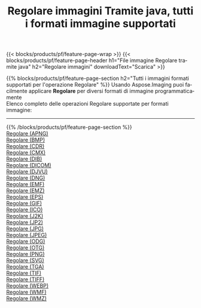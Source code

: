 ﻿---
title: Regolare immagini Tramite java, tutti i formati immagine supportati 
weight: 3920
url: /it/java/adjust 
lang: it
langdirlevel: 2
locales: zh-hans,ja,it,ru,de,es,fr,nl,id,lt,pl,pt,vi,tr,ko,zh-hant,ar,hi,th,sv,cs,uk,he
description: Usando Aspose.Imaging puoi facilmente Regolare immagini tramite java
---

{{< blocks/products/pf/feature-page-wrap >}}
{{< blocks/products/pf/feature-page-header h1="File immagine Regolare tramite java" h2="Regolare immagini" downloadText="Scarica" >}}


{{% blocks/products/pf/feature-page-section  h2="Tutti i immagini formati supportati per l'operazione Regolare" %}}
Usando Aspose.Imaging puoi facilmente applicare **Regolare** per diversi formati di immagine programmaticamente
<br/>
Elenco completo delle operazioni Regolare supportate per formati immagine:
<hr/>
{{% /blocks/products/pf/feature-page-section %}}
<div class="container-fluid productfamilypage bg-gray">
    <div class="convertypes bg-gray agp-content section">
        <div class="container">
		<div class="row other-converters">
		    <div class='col-md-2 other-converter remove-lp remove-rp'><a href="/imaging/it/java/adjust/apng" >Regolare (APNG)</a></div><div class='col-md-2 other-converter remove-lp remove-rp'><a href="/imaging/it/java/adjust/bmp" >Regolare (BMP)</a></div><div class='col-md-2 other-converter remove-lp remove-rp'><a href="/imaging/it/java/adjust/cdr" >Regolare (CDR)</a></div><div class='col-md-2 other-converter remove-lp remove-rp'><a href="/imaging/it/java/adjust/cmx" >Regolare (CMX)</a></div><div class='col-md-2 other-converter remove-lp remove-rp'><a href="/imaging/it/java/adjust/dib" >Regolare (DIB)</a></div><div class='col-md-2 other-converter remove-lp remove-rp'><a href="/imaging/it/java/adjust/dicom" >Regolare (DICOM)</a></div><div class='col-md-2 other-converter remove-lp remove-rp'><a href="/imaging/it/java/adjust/djvu" >Regolare (DJVU)</a></div><div class='col-md-2 other-converter remove-lp remove-rp'><a href="/imaging/it/java/adjust/dng" >Regolare (DNG)</a></div><div class='col-md-2 other-converter remove-lp remove-rp'><a href="/imaging/it/java/adjust/emf" >Regolare (EMF)</a></div><div class='col-md-2 other-converter remove-lp remove-rp'><a href="/imaging/it/java/adjust/emz" >Regolare (EMZ)</a></div><div class='col-md-2 other-converter remove-lp remove-rp'><a href="/imaging/it/java/adjust/eps" >Regolare (EPS)</a></div><div class='col-md-2 other-converter remove-lp remove-rp'><a href="/imaging/it/java/adjust/gif" >Regolare (GIF)</a></div><div class='col-md-2 other-converter remove-lp remove-rp'><a href="/imaging/it/java/adjust/ico" >Regolare (ICO)</a></div><div class='col-md-2 other-converter remove-lp remove-rp'><a href="/imaging/it/java/adjust/j2k" >Regolare (J2K)</a></div><div class='col-md-2 other-converter remove-lp remove-rp'><a href="/imaging/it/java/adjust/jp2" >Regolare (JP2)</a></div><div class='col-md-2 other-converter remove-lp remove-rp'><a href="/imaging/it/java/adjust/jpg" >Regolare (JPG)</a></div><div class='col-md-2 other-converter remove-lp remove-rp'><a href="/imaging/it/java/adjust/jpeg" >Regolare (JPEG)</a></div><div class='col-md-2 other-converter remove-lp remove-rp'><a href="/imaging/it/java/adjust/odg" >Regolare (ODG)</a></div><div class='col-md-2 other-converter remove-lp remove-rp'><a href="/imaging/it/java/adjust/otg" >Regolare (OTG)</a></div><div class='col-md-2 other-converter remove-lp remove-rp'><a href="/imaging/it/java/adjust/png" >Regolare (PNG)</a></div><div class='col-md-2 other-converter remove-lp remove-rp'><a href="/imaging/it/java/adjust/svg" >Regolare (SVG)</a></div><div class='col-md-2 other-converter remove-lp remove-rp'><a href="/imaging/it/java/adjust/tga" >Regolare (TGA)</a></div><div class='col-md-2 other-converter remove-lp remove-rp'><a href="/imaging/it/java/adjust/tif" >Regolare (TIF)</a></div><div class='col-md-2 other-converter remove-lp remove-rp'><a href="/imaging/it/java/adjust/tiff" >Regolare (TIFF)</a></div><div class='col-md-2 other-converter remove-lp remove-rp'><a href="/imaging/it/java/adjust/webp" >Regolare (WEBP)</a></div><div class='col-md-2 other-converter remove-lp remove-rp'><a href="/imaging/it/java/adjust/wmf" >Regolare (WMF)</a></div><div class='col-md-2 other-converter remove-lp remove-rp'><a href="/imaging/it/java/adjust/wmz" >Regolare (WMZ)</a></div>
                </div>
        </div>
    </div>
</div>
<br/>
